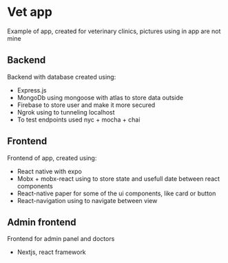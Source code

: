 # Vet app

Example of app, created for veterinary clinics,
pictures using in app are not mine

## Backend

Backend with database created using:

- Express.js
- MongoDb using mongoose with atlas to store data outside
- Firebase to store user and make it more secured
- Ngrok using to tunneling localhost
- To test endpoints used nyc + mocha + chai

## Frontend

Frontend of app, created using:

- React native with expo
- Mobx + mobx-react using to store state and usefull date between react components
- React-native paper for some of the ui components, like card or button
- React-navigation using to navigate between view

## Admin frontend

Frontend for admin panel and doctors
- Nextjs, react framework 